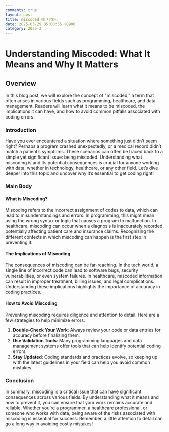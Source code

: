 ```yaml
---
comments: true
layout: post
title: miscoded 에 대해서
date: 2025-03-29 05:00:55 +0900
category: 2025-3
---
```


# Understanding Miscoded: What It Means and Why It Matters

## Overview
In this blog post, we will explore the concept of "miscoded," a term that often arises in various fields such as programming, healthcare, and data management. Readers will learn what it means to be miscoded, the implications it can have, and how to avoid common pitfalls associated with coding errors.

### Introduction
Have you ever encountered a situation where something just didn’t seem right? Perhaps a program crashed unexpectedly, or a medical record didn’t match a patient’s symptoms. These scenarios can often be traced back to a simple yet significant issue: being miscoded. Understanding what miscoding is and its potential consequences is crucial for anyone working with data, whether in technology, healthcare, or any other field. Let’s dive deeper into this topic and uncover why it’s essential to get coding right!

### Main Body

#### What is Miscoding?
Miscoding refers to the incorrect assignment of codes to data, which can lead to misunderstandings and errors. In programming, this might mean using the wrong syntax or logic that causes a program to malfunction. In healthcare, miscoding can occur when a diagnosis is inaccurately recorded, potentially affecting patient care and insurance claims. Recognizing the different contexts in which miscoding can happen is the first step in preventing it.

#### The Implications of Miscoding
The consequences of miscoding can be far-reaching. In the tech world, a single line of incorrect code can lead to software bugs, security vulnerabilities, or even system failures. In healthcare, miscoded information can result in improper treatment, billing issues, and legal complications. Understanding these implications highlights the importance of accuracy in coding practices. 

#### How to Avoid Miscoding
Preventing miscoding requires diligence and attention to detail. Here are a few strategies to help minimize errors:
1. **Double-Check Your Work**: Always review your code or data entries for accuracy before finalizing them.
2. **Use Validation Tools**: Many programming languages and data management systems offer tools that can help identify potential coding errors.
3. **Stay Updated**: Coding standards and practices evolve, so keeping up with the latest guidelines in your field can help you avoid common mistakes.

### Conclusion
In summary, miscoding is a critical issue that can have significant consequences across various fields. By understanding what it means and how to prevent it, you can ensure that your work remains accurate and reliable. Whether you’re a programmer, a healthcare professional, or someone who works with data, being aware of the risks associated with miscoding is essential for success. Remember, a little attention to detail can go a long way in avoiding costly mistakes!